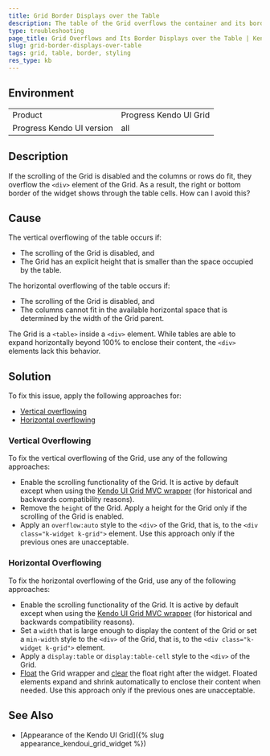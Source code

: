 ```yaml
---
title: Grid Border Displays over the Table
description: The table of the Grid overflows the container and its border displays over the table.
type: troubleshooting
page_title: Grid Overflows and Its Border Displays over the Table | Kendo UI Grid
slug: grid-border-displays-over-table
tags: grid, table, border, styling
res_type: kb
---
```


## Environment

<table>
 <tr>
  <td>Product</td>
  <td>Progress Kendo UI Grid</td>
 </tr>
 <tr>
  <td>Progress Kendo UI version</td>
  <td>all</td>
 </tr>
</table>

## Description

If the scrolling of the Grid is disabled and the columns or rows do fit, they overflow the `<div>` element of the Grid. As a result, the right or bottom border of the widget shows through the table cells. How can I avoid this?

## Cause

The vertical overflowing of the table occurs if:
* The scrolling of the Grid is disabled, and
* The Grid has an explicit height that is smaller than the space occupied by the table.

The horizontal overflowing of the table occurs if:
* The scrolling of the Grid is disabled, and
* The columns cannot fit in the available horizontal space that is determined by the width of the Grid parent.

The Grid is a `<table>` inside a `<div>` element. While tables are able to expand horizontally beyond 100% to enclose their content, the `<div>` elements lack this behavior.

## Solution

To fix this issue, apply the following approaches for:

* [Vertical overflowing](#vertical-overflowing)
* [Horizontal overflowing](#horizontal-overflowing)

### Vertical Overflowing

To fix the vertical overflowing of the Grid, use any of the following approaches:

* Enable the scrolling functionality of the Grid. It is active by default except when using the [Kendo UI Grid MVC wrapper](http://docs.telerik.com/aspnet-mvc/helpers/grid/overview) (for historical and backwards compatibility reasons).
* Remove the `height` of the Grid. Apply a height for the Grid only if the scrolling of the Grid is enabled.
* Apply an `overflow:auto` style to the `<div>` of the Grid, that is, to the `<div class="k-widget k-grid">` element. Use this approach only if the previous ones are unacceptable.

### Horizontal Overflowing

To fix the horizontal overflowing of the Grid, use any of the following approaches:

* Enable the scrolling functionality of the Grid. It is active by default except when using the [Kendo UI Grid MVC wrapper](http://docs.telerik.com/aspnet-mvc/helpers/grid/overview) (for historical and backwards compatibility reasons).
* Set a `width` that is large enough to display the content of the Grid or set a `min-width` style to the `<div>` of the Grid, that is, to the `<div class="k-widget k-grid">` element.
* Apply a `display:table` or `display:table-cell` style to the `<div>` of the Grid.
* [Float](https://developer.mozilla.org/en-US/docs/Web/CSS/float) the Grid wrapper and [clear](https://developer.mozilla.org/en-US/docs/Web/CSS/clear) the float right after the widget. Floated elements expand and shrink automatically to enclose their content when needed. Use this approach only if the previous ones are unacceptable.

## See Also

* [Appearance of the Kendo UI Grid]({% slug appearance_kendoui_grid_widget %})

